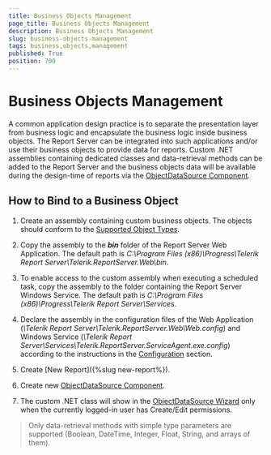 ```yaml
---
title: Business Objects Management
page_title: Business Objects Management
description: Business Objects Management
slug: business-objects-management
tags: business,objects,management
published: True
position: 700
---
```


# Business Objects Management



A common application design practice is to separate the presentation layer from business logic and encapsulate the business logic inside business objects. The Report Server can be integrated into such applications and/or use their business objects to provide data for reports. Custom .NET assemblies containing dedicated classes and data-retrieval methods can be added to the Report Server and the business objects data will be available during the design-time of reports via the [ObjectDataSource Component](https://docs.telerik.com/reporting/objectdatasource).

## How to Bind to a Business Object

1. Create an assembly containing custom business objects. The objects should conform to the [Supported Object Types](https://docs.telerik.com/reporting/objectdatasource#supported-object-types).

2. Copy the assembly to the **_bin_** folder of the Report Server Web Application. The default path is _C:\Program Files (x86)\Progress\Telerik Report Server\Telerik.ReportServer.Web\bin_.

3. To enable access to the custom assembly when executing a scheduled task, copy the assembly to the folder containing the Report Server Windows Service. The default path is _C:\Program Files (x86)\Progress\Telerik Report Server\Services_.

4. Declare the assembly in the configuration files of the Web Application (_\Telerik Report Server\Telerik.ReportServer.Web\Web.config_) and Windows Service (_\Telerik Report Server\Services\Telerik.ReportServer.ServiceAgent.exe.config_) according to the instructions in the [Configuration](https://docs.telerik.com/reporting/objectdatasource#configuration) section.

5. Create [New Report]({%slug new-report%}).

6. Create new [ObjectDataSource Component](https://docs.telerik.com/reporting/objectdatasource).

7. The custom .NET class will show in the [ObjectDataSource Wizard](https://docs.telerik.com/reporting/objectdatasource-wizard) only when the currently logged-in user has Create/Edit permissions.

>Only data-retrieval methods with simple type parameters are supported (Boolean, DateTime, Integer, Float, String, and arrays of them).

